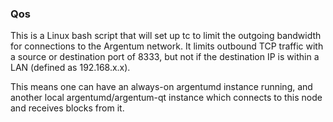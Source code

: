 ### Qos ###

This is a Linux bash script that will set up tc to limit the outgoing bandwidth for connections to the Argentum network. It limits outbound TCP traffic with a source or destination port of 8333, but not if the destination IP is within a LAN (defined as 192.168.x.x).

This means one can have an always-on argentumd instance running, and another local argentumd/argentum-qt instance which connects to this node and receives blocks from it.
